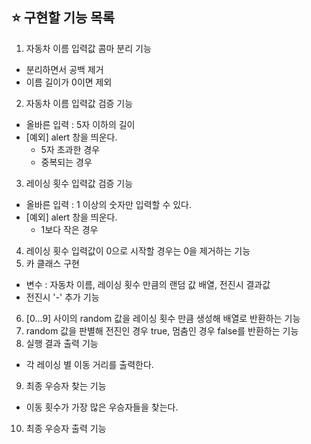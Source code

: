 ## ⭐️ 구현할 기능 목록
1. 자동차 이름 입력값 콤마 분리 기능
- 분리하면서 공백 제거
- 이름 길이가 0이면 제외
2. 자동차 이름 입력값 검증 기능
- 올바른 입력 : 5자 이하의 길이
- [예외] alert 창을 띄운다.
  - 5자 초과한 경우
  - 중복되는 경우
3. 레이싱 횟수 입력값 검증 기능
- 올바른 입력 : 1 이상의 숫자만 입력할 수 있다.
- [예외] alert 창을 띄운다.
  - 1보다 작은 경우
4. 레이싱 횟수 입력값이 0으로 시작할 경우는 0을 제거하는 기능
5. 카 클래스 구현
- 변수 : 자동차 이름, 레이싱 횟수 만큼의 랜덤 값 배열, 전진시 결과값
- 전진시 '-' 추가 기능
6. [0...9] 사이의 random 값을 레이싱 횟수 만큼 생성해 배열로 반환하는 기능
7. random 값을 판별해 전진인 경우 true, 멈춤인 경우 false를 반환하는 기능
8. 실행 결과 출력 기능
- 각 레이싱 별 이동 거리를 출력한다.
9. 최종 우승자 찾는 기능
- 이동 횟수가 가장 많은 우승자들을 찾는다.
10. 최종 우승자 출력 기능